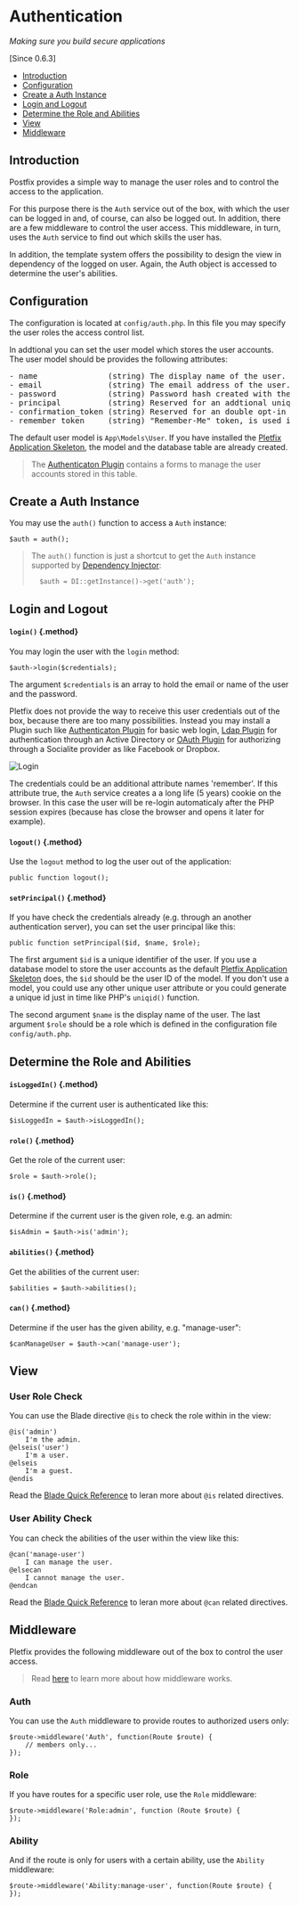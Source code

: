 # Authentication

_Making sure you build secure applications_

[Since 0.6.3]

- [Introduction](#introduction)
- [Configuration](#configuration)
- [Create a Auth Instance](#instance)
- [Login and Logout](#login)
- [Determine the Role and Abilities](#check)
- [View](#view)
- [Middleware](#middleware)

<a name="introduction"></a>
## Introduction

Postfix provides a simple way to manage the user roles and to control the access to the application. 

For this purpose there is the `Auth` service out of the box, with which the user can be logged in and, of course, can 
also be logged out. In addition, there are a few middleware to control the user access. This middleware, in turn, uses 
the `Auth` service to find out which skills the user has. 

In addition, the template system offers the possibility to design the view in dependency of the logged on user. Again, 
the Auth object is accessed to determine the user's abilities.

<a name="configuration"></a>
## Configuration

The configuration is located at `config/auth.php`. In this file you may specify the user roles the access control list.

In addtional you can set the user model which stores the user accounts. The user model should be provides the following 
attributes: 
<pre>
- name               (string) The display name of the user.
- email              (string) The email address of the user.
- password           (string) Password hash created with the [`bcrypt()`](helpers#method-bcrypt) function.
- principal          (string) Reserved for an addtional unique identifier, could be used by third party plugins.   
- confirmation_token (string) Reserved for an double opt-in registration process, could be used by third party plugins.
- remember_token     (string) "Remember-Me" token, is used if the user ticks the "remember-me" flag. 
</pre>

The default user model is `App\Models\User`. If you have installed the [Pletfix Application Skeleton](https://github.com/pletfix/app), 
the model and the database table are already created.

> <i class="fa fa-lightbulb-o fa-2x" aria-hidden="true"></i>
> The [Authenticaton Plugin](https://github.com/pletfix/auth-plugin) contains a forms to manage the user 
> accounts stored in this table.

<a name="instance"></a>
## Create a Auth Instance
   
You may use the `auth()` function to access a `Auth` instance:

    $auth = auth();
    
> The `auth()` function is just a shortcut to get the `Auth` instance supported by [Dependency Injector](di): 
>    
>       $auth = DI::getInstance()->get('auth');
   
   
<a name="login"></a>
## Login and Logout

#### `login()` {.method}

You may login the user with the `login` method:        

    $auth->login($credentials);
    
The argument `$credentials` is an array to hold the email or name of the user and the password.

Pletfix does not provide the way to receive this user credentials out of the box, because there are too many possibilities.
Instead you may install a Plugin such like [Authenticaton Plugin](https://github.com/pletfix/auth-plugin) for basic 
web login, [Ldap Plugin](https://github.com/pletfix/ldap-plugin) for authentication through an Active Directory or 
[OAuth Plugin](https://github.com/pletfix/oauth-plugin) for authorizing through a Socialite provider as like Facebook or Dropbox.

![Login](https://raw.githubusercontent.com/pletfix/auth-plugin/master/docs/screenshot4.png)

The credentials could be an additional attribute names 'remember'. If this attribute true, the `Auth` service creates a
a long life (5 years) cookie on the browser. In this case the user will be re-login automaticaly after the PHP session 
expires (because has close the browser and opens it later for example).

#### `logout()` {.method}

Use the `logout` method to log the user out of the application:

    public function logout();

#### `setPrincipal()` {.method}

If you have check the credentials already (e.g. through an another authentication server), you can set the user 
principal like this: 

    public function setPrincipal($id, $name, $role);

The first argument `$id` is a unique identifier of the user. If you use a database model to store the user accounts as 
the default [Pletfix Application Skeleton](https://github.com/pletfix/app) does, the `$id` should be the user ID of the 
model. If you don't use a model, you could use any other unique user attribute or you could generate a unique id just 
in time like PHP's `uniqid()` function.

The second argument `$name` is the display name of the user. The last argument `$role` should be a role which is defined 
in the configuration file `config/auth.php`.


<a name="check"></a>
## Determine the Role and Abilities

#### `isLoggedIn()` {.method}
    
Determine if the current user is authenticated like this:

    $isLoggedIn = $auth->isLoggedIn();

#### `role()` {.method}

Get the role of the current user:

    $role = $auth->role();

#### `is()` {.method}

Determine if the current user is the given role, e.g. an admin:

    $isAdmin = $auth->is('admin');

#### `abilities()` {.method}

Get the abilities of the current user:
     
    $abilities = $auth->abilities();

#### `can()` {.method}

Determine if the user has the given ability, e.g. "manage-user":

    $canManageUser = $auth->can('manage-user');
     
     
<a name="view"></a>            
## View

### User Role Check

You can use the Blade directive `@is` to check the role within in the view:

    @is('admin')
        I'm the admin.
    @elseis('user')
        I'm a user.
    @elseis
        I'm a guest.
    @endis

Read the [Blade Quick Reference](blade#quick-role-check) to leran more about `@is` related directives. 

### User Ability Check

You can check the abilities of the user within the view like this:
        
    @can('manage-user')
        I can manage the user.
    @elsecan
        I cannot manage the user.
    @endcan
    
Read the [Blade Quick Reference](blade#quick-ability-check) to leran more about `@can` related directives. 
  
  
<a name="middleware"></a>
## Middleware

Pletfix provides the following middleware out of the box to control the user access. 

> <i class="fa fa-lightbulb-o fa-2x" aria-hidden="true"></i>
> Read [here](middleware) to learn more about how middleware works.

### Auth

You can use the `Auth` middleware to provide routes to authorized users only:

    $route->middleware('Auth', function(Route $route) {
        // members only...
    });

### Role

If you have routes for a specific user role, use the `Role` middleware: 

    $route->middleware('Role:admin', function (Route $route) {
    });

### Ability

And if the route is only for users with a certain ability, use the `Ability` middleware: 

    $route->middleware('Ability:manage-user', function(Route $route) {
    });  